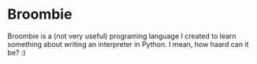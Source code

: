 # Broombie

Broombie is a (not very useful) programing language I created to learn
something about writing an interpreter in Python. I mean, how haard can
it be? :)
